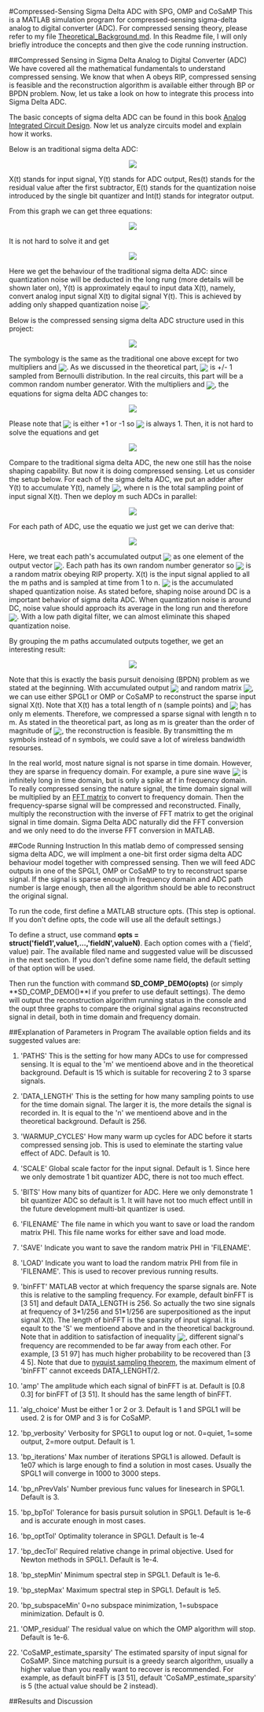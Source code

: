 #Compressed-Sensing Sigma Delta ADC with SPG, OMP and CoSaMP
This is a MATLAB simulation program for compressed-sensing sigma-delta analog to digital converter (ADC). For compressed sensing theory, please refer to my file [Theoretical_Background.md](https://github.com/ssw5075839/COMP/blob/master/Theoretical_Background.md). In this Readme file, I will only briefly introduce the concepts and then give the code running instruction.

##Compressed Sensing in Sigma Delta Analog to Digital Converter (ADC)
We have covered all the mathematical fundamentals to understand compressed sensing. We know that when A obeys RIP, compressed sensing is feasible and the reconstruction algorithm is available either through BP or BPDN problem. Now, let us take a look on how to integrate this process into Sigma Delta ADC.

The basic concepts of sigma delta ADC can be found in this book [Analog Integrated Circuit Design](https://www.amazon.com/Analog-Integrated-Circuit-Design-David/dp/0471144487/). Now let us analyze circuits model and explain how it works.

Below is an traditional sigma delta ADC:<p align="center"><img src="https://github.com/ssw5075839/COMP/blob/master/pics/normal_ds.PNG"></p>X(t) stands for input signal, Y(t) stands for ADC output, Res(t) stands for the residual value after the first subtractor, E(t) stands for the quantization noise introduced by the single bit quantizer and Int(t) stands for integrator output.

From this graph we can get three equations:<p align="center"><img src="http://latex.codecogs.com/gif.latex?\begin{cases}Y(t)=Int(t)+E(t)\\Int(t)=Res(t)+Int(t-1)\\Res(t)=X(t)-Y(t-1)\end{cases}" border="0" align="center"/></p>

It is not hard to solve it and get<p align="center"><img src="http://latex.codecogs.com/gif.latex?Y(t)=X(t)+E(t)-E(t-1)" border="0" align="center"/></p>

Here we get the behaviour of the traditional sigma delta ADC: since quantization noise will be deducted in the long rung (more details will be shown later on), Y(t) is approximately eqaul to input data X(t), namely, convert analog input signal X(t) to digital signal Y(t). This is achieved by adding only shapped quantization noise <img src="http://latex.codecogs.com/gif.latex?E(t)-E(t-1)" border="0" align="center"/>. 

Below is the compressed sensing sigma delta ADC structure used in this project:<p align="center"><img src="https://github.com/ssw5075839/COMP/blob/master/pics/cs_ds.PNG"></p>

The symbology is the same as the traditional one above except for two multipliers and <img src="http://latex.codecogs.com/gif.latex?\Phi" border="0" align="center"/>. As we discussed in the theoretical part, <img src="http://latex.codecogs.com/gif.latex?\Phi" border="0" align="center"/> is +/- 1 sampled from Bernoulli distribution. In the real circuits, this part will be a common random number generator. With the multipliers and <img src="http://latex.codecogs.com/gif.latex?\Phi" border="0" align="center"/>, the equations for sigma delta ADC changes to:<p align="center"><img src="http://latex.codecogs.com/gif.latex?\begin{cases}Y(t)=Int(t)+E(t)\\Int(t)=Res(t)+Int(t-1)\\Res(t)=\Phi(t)(X(t)-\Phi(t)Y(t-1))\end{cases}" border="0" align="center"/></p>

Please note that <img src="http://latex.codecogs.com/gif.latex?\Phi" border="0" align="center"/> is either +1 or -1 so <img src="http://latex.codecogs.com/gif.latex?\Phi^2" border="0" align="center"/> is always 1. Then, it is not hard to solve the equations and get<p align="center"><img src="http://latex.codecogs.com/gif.latex?Y(t)=\Phi(t)X(t)+E(t)-E(t-1)" border="0" align="center"/></p>

Compare to the traditional sigma delta ADC, the new one still has the noise shaping capability. But now it is doing compressed sensing. Let us consider the setup below. For each of the sigma delta ADC, we put an adder after Y(t) to accumulate Y(t), namely <img src="http://latex.codecogs.com/gif.latex?\mu=\sum_{t=1}^{n}Y(t)" border="0" align="center"/>, where n is the total sampling point of input signal X(t). Then we deploy m such ADCs in parallel:<p align="center"><img src="https://github.com/ssw5075839/COMP/blob/master/pics/mpaths.PNG" border="0" align="center"/></p>

For each path of ADC, use the equatio we just get we can derive that:<p align="center"><img src="http://latex.codecogs.com/svg.latex?\vec{\mu%20}=\begin{bmatrix}\mu%20_1\\...\\\mu_m%20\end{bmatrix}=\begin{bmatrix}\sum_{t=1}^{n}Y_1(t)\\...\\\sum_{t=1}^{n}Y_m(t)\end{bmatrix}=\begin{bmatrix}\sum_{t=1}^{n}\Phi_1(t)X(t)\\...\\\sum_{t=1}^{n}\Phi_m(t)X(t)\end{bmatrix}+\begin{bmatrix}E_1(n)-E_1(1)\\...\\E_m(n)-E_m(1)\end{bmatrix}\\\\\\=\Phi%20X+\sigma" border="0" align="center"/></p>

Here, we treat each path's accumulated output <img src="http://latex.codecogs.com/svg.latex?\mu_i" border="0" align="center"/> as one element of the output vector <img src="http://latex.codecogs.com/svg.latex?\vec{\mu}" border="0" align="center"/>. Each path has its own random number generator so <img src="http://latex.codecogs.com/svg.latex?\Phi=\begin{bmatrix}\Phi_1(1)%20&%20...%20&%20\Phi_1(n)\\...&%20&...\\\Phi_m(1)&...&\Phi_m(n)\end{bmatrix}" border="0" align="center"/> is a random matrix obeying RIP property. X(t) is the input signal applied to all the m paths and is sampled at time from 1 to n. <img src="http://latex.codecogs.com/svg.latex?\sigma=\begin{bmatrix}E_1(n)-E_1(1)\\...\\E_m(n)-E_m(1)\end{bmatrix}" border="0" align="center"/> is the accumulated shaped quantization noise. As stated before, shaping noise around DC is a important behavior of sigma delta ADC. When quantization noise is around DC, noise value should approach its average in the long run and therefore <img src="http://latex.codecogs.com/svg.latex?E_i(n)\approx%20E_i(1)" border="0" align="center"/>. With a low path digital filter, we can almost eliminate this shaped quantization noise.

By grouping the m paths accumulated outputs together, we get an interesting result:<p align="center"><img src="http://latex.codecogs.com/svg.latex?\vec{\mu}=\Phi%20X+\sigma" border="0" align="center"/></p>

Note that this is exactly the basis pursuit denoising (BPDN) problem as we stated at the beginning. With accumulated output <img src="http://latex.codecogs.com/svg.latex?\vec{\mu}" border="0" align="center"/> and random matrix <img src="http://latex.codecogs.com/svg.latex?\Phi" border="0" align="center"/>, we can use either SPGL1 or OMP or CoSaMP to reconstruct the sparse input signal X(t). Note that X(t) has a total length of n (sample points) and <img src="http://latex.codecogs.com/svg.latex?\vec{\mu}" border="0" align="center"/> has only m elements. Therefore, we compressed a sparse signal with length n to m. As stated in the theoretical part, as long as m is greater than the order of magnitude of <img src="http://latex.codecogs.com/svg.latex?S\log%20n" border="0" align="center"/>, the reconstruction is feasible. By transmitting the m symbols instead of n symbols, we could save a lot of wireless bandwidth resourses.

In the real world, most nature signal is not sparse in time domain. However, they are sparse in frequency domain. For example, a pure sine wave <img src="http://latex.codecogs.com/svg.latex?X(t)%20=%20sin(2\pi%20f\cdot%20t)" border="0" align="center"/> is infinitely long in time domain, but is only a spike at f in frequency domain. To really compressed sensing the nature signal, the time domain signal will be multiplied by an [FFT matrix](https://en.wikipedia.org/wiki/Fast_Fourier_transform) to convert to frequency domain. Then the frequency-sparse signal will be compressed and reconstructed. Finally, multiply the reconstruction with the inverse of FFT matrix to get the original signal in time domain. Sigma Delta ADC naturally did the FFT conversion and we only need to do the inverse FFT conversion in MATLAB.

##Code Running Instruction
In this matlab demo of compressed sensing sigma delta ADC, we will implment a one-bit first order sigma delta ADC behaviour model together with compressed sensing. Then we will feed ADC outputs in one of the SPGL1, OMP or CoSaMP to try to reconstruct sparse signal. If the signal is sparse enough in frequency domain and ADC path number is large enough, then all the algorithm should be able to reconstruct the original signal.

To run the code, first define a MATLAB structure opts. (This step is optional. If you don't define opts, the code will use all the default settings.)

To define a struct, use command **opts = struct('field1',value1,...,'fieldN',valueN)**. Each option comes with a ('field', value) pair. The available filed name and suggested value will be discussed in the next section. If you don't define some name field, the default setting of that option will be used.

Then run the function with command **SD_COMP_DEMO(opts)** (or simply **SD_COMP_DEMO()**l if you prefer to use default settings). The demo will output the reconstruction algorithm running status in the console and the oupt three graphs to compare the original signal agains reconstructed signal in detail, both in time domain and frequency domain.

##Explanation of Parameters in Program
The available option fields and its suggested values are:

1. 'PATHS'
This is the setting for how many ADCs to use for compressed sensing. It is equal to the 'm' we mentioend above and in the theoretical background. Default is 15 which is suitable for recovering 2 to 3 sparse signals.

2. 'DATA_LENGTH'
This is the setting for how many sampling points to use for the time domain signal. The larger it is, the more details the signal is recorded in. It is equal to the 'n' we mentioend above and in the theoretical background. Default is 256.

3. 'WARMUP_CYCLES'
How many warm up cycles for ADC before it starts compressed sensing job. This is used to eleminate the starting value effect of ADC. Default is 10.

4. 'SCALE'
Global scale factor for the input signal. Default is 1. Since here we only demostrate 1 bit quantizer ADC, there is not too much effect.

5. 'BITS'
How many bits of quantizer for ADC. Here we only demonstrate 1 bit quantizer ADC so default is 1. It will have not too much effect untill in the future development multi-bit quantizer is used.

7. 'FILENAME'
The file name in which you want to save or load the random matrix PHI. This file name works for either save and load mode.

8. 'SAVE'
Indicate you want to save the random matrix PHI in 'FILENAME'.

9. 'LOAD'
Indicate you want to load the random matrix PHI from file in 'FILENAME'. This is used to recover previous running results.

10. 'binFFT'
MATLAB vector at which frequency the sparse signals are. Note this is relative to the sampling frequency. For example, default binFFT is [3 51] and default DATA_LENGTH is 256. So actually the two sine signals at frequency of 3\*1/256 and 51\*1/256 are superpositioned as the input signal X(t). The length of binFFT is the sparsity of input signal. It is eqault to the 'S' we mentioend above and in the theoretical background. Note that in addition to satisfaction of inequality <img src="http://latex.codecogs.com/svg.latex?m\geq%20C\times%20S\log%20n" border="0" align="center"/>, different signal's frequency are recommended to be far away from each other. For example, [3 51 97] has much higher probability to be recovered than [3 4 5]. Note that due to [nyquist sampling theorem](https://en.wikipedia.org/wiki/Nyquist%E2%80%93Shannon_sampling_theorem), the maximum elment of 'binFFT' cannot exceeds DATA_LENGHT/2.

11. 'amp'
The amplitude which each signal of binFFT is at. Default is [0.8 0.3] for binFFT of [3 51]. It should has the same length of binFFT.

12. 'alg_choice'
Must be either 1 or 2 or 3. Default is 1 and SPGL1 will be used. 2 is for OMP and 3 is for CoSaMP.

13. 'bp_verbosity'
Verbosity for SPGL1 to ouput log or not. 0=quiet, 1=some output, 2=more output. Default is 1.

14. 'bp_iterations'
Max number of iterations SPGL1 is allowed. Default is 1e07 which is large enough to find a solution in most cases. Usually the SPGL1 will converge in 1000 to 3000 steps.

15. 'bp_nPrevVals'
Number previous func values for linesearch in SPGL1. Default is 3.

16. 'bp_bpTol'
Tolerance for basis pursuit solution in SPGL1. Default is 1e-6 and is accurate enough in most cases.

17. 'bp_optTol'
Optimality tolerance in SPGL1. Default is 1e-4

18. 'bp_decTol'
Required relative change in primal objective. Used for Newton methods in SPGL1. Default is 1e-4.

19. 'bp_stepMin'
Minimum spectral step in SPGL1. Default is 1e-6.

20. 'bp_stepMax'
Maximum spectral step in SPGL1. Default is 1e5.

21. 'bp_subspaceMin'
0=no subspace minimization, 1=subspace minimization. Default is 0.

22. 'OMP_residual'
The residual value on which the OMP algorithm will stop. Default is 1e-6.

23. 'CoSaMP_estimate_sparsity'
The estimated sparsity of input signal for CoSaMP. Since matching pursuit is a greedy search algorithm, usually a higher value than you really want to recover is recommended. For example, as default binFFT is [3 51], default 'CoSaMP_estimate_sparsity' is 5 (the actual value should be 2 instead).

##Results and Discussion
